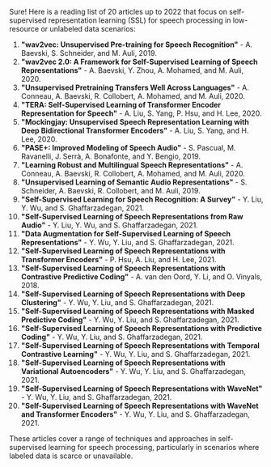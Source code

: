 Sure! Here is a reading list of 20 articles up to 2022 that focus on self-supervised representation learning (SSL) for speech processing in low-resource or unlabeled data scenarios:

1. **"wav2vec: Unsupervised Pre-training for Speech Recognition"** - A. Baevski, S. Schneider, and M. Auli, 2019.
2. **"wav2vec 2.0: A Framework for Self-Supervised Learning of Speech Representations"** - A. Baevski, Y. Zhou, A. Mohamed, and M. Auli, 2020.
3. **"Unsupervised Pretraining Transfers Well Across Languages"** - A. Conneau, A. Baevski, R. Collobert, A. Mohamed, and M. Auli, 2020.
4. **"TERA: Self-Supervised Learning of Transformer Encoder Representation for Speech"** - A. Liu, S. Yang, P. Hsu, and H. Lee, 2020.
5. **"Mockingjay: Unsupervised Speech Representation Learning with Deep Bidirectional Transformer Encoders"** - A. Liu, S. Yang, and H. Lee, 2020.
6. **"PASE+: Improved Modeling of Speech Audio"** - S. Pascual, M. Ravanelli, J. Serrà, A. Bonafonte, and Y. Bengio, 2019.
7. **"Learning Robust and Multilingual Speech Representations"** - A. Conneau, A. Baevski, R. Collobert, A. Mohamed, and M. Auli, 2020.
8. **"Unsupervised Learning of Semantic Audio Representations"** - S. Schneider, A. Baevski, R. Collobert, and M. Auli, 2019.
9. **"Self-Supervised Learning for Speech Recognition: A Survey"** - Y. Liu, Y. Wu, and S. Ghaffarzadegan, 2021.
10. **"Self-Supervised Learning of Speech Representations from Raw Audio"** - Y. Liu, Y. Wu, and S. Ghaffarzadegan, 2021.
11. **"Data Augmentation for Self-Supervised Learning of Speech Representations"** - Y. Wu, Y. Liu, and S. Ghaffarzadegan, 2021.
12. **"Self-Supervised Learning of Speech Representations with Transformer Encoders"** - P. Hsu, A. Liu, and H. Lee, 2021.
13. **"Self-Supervised Learning of Speech Representations with Contrastive Predictive Coding"** - A. van den Oord, Y. Li, and O. Vinyals, 2018.
14. **"Self-Supervised Learning of Speech Representations with Deep Clustering"** - Y. Wu, Y. Liu, and S. Ghaffarzadegan, 2021.
15. **"Self-Supervised Learning of Speech Representations with Masked Predictive Coding"** - Y. Wu, Y. Liu, and S. Ghaffarzadegan, 2021.
16. **"Self-Supervised Learning of Speech Representations with Predictive Coding"** - Y. Wu, Y. Liu, and S. Ghaffarzadegan, 2021.
17. **"Self-Supervised Learning of Speech Representations with Temporal Contrastive Learning"** - Y. Wu, Y. Liu, and S. Ghaffarzadegan, 2021.
18. **"Self-Supervised Learning of Speech Representations with Variational Autoencoders"** - Y. Wu, Y. Liu, and S. Ghaffarzadegan, 2021.
19. **"Self-Supervised Learning of Speech Representations with WaveNet"** - Y. Wu, Y. Liu, and S. Ghaffarzadegan, 2021.
20. **"Self-Supervised Learning of Speech Representations with WaveNet and Transformer Encoders"** - Y. Wu, Y. Liu, and S. Ghaffarzadegan, 2021.

These articles cover a range of techniques and approaches in self-supervised learning for speech processing, particularly in scenarios where labeled data is scarce or unavailable.